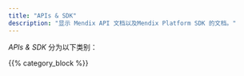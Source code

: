 ```yaml
---
title: "APIs & SDK"
description: "显示 Mendix API 文档以及Mendix Platform SDK 的文档。"
---
```


*APIs & SDK* 分为以下类别：

{{% category_block %}}


